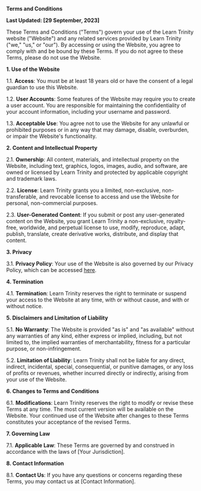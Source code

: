 **Terms and Conditions**

**Last Updated: [29 September, 2023]**

These Terms and Conditions ("Terms") govern your use of the Learn Trinity website ("Website") and any related services provided by Learn Trinity ("we," "us," or "our"). By accessing or using the Website, you agree to comply with and be bound by these Terms. If you do not agree to these Terms, please do not use the Website.

**1. Use of the Website**

1.1. **Access**: You must be at least 18 years old or have the consent of a legal guardian to use this Website.

1.2. **User Accounts**: Some features of the Website may require you to create a user account. You are responsible for maintaining the confidentiality of your account information, including your username and password.

1.3. **Acceptable Use**: You agree not to use the Website for any unlawful or prohibited purposes or in any way that may damage, disable, overburden, or impair the Website's functionality.

**2. Content and Intellectual Property**

2.1. **Ownership**: All content, materials, and intellectual property on the Website, including text, graphics, logos, images, audio, and software, are owned or licensed by Learn Trinity and protected by applicable copyright and trademark laws.

2.2. **License**: Learn Trinity grants you a limited, non-exclusive, non-transferable, and revocable license to access and use the Website for personal, non-commercial purposes.

2.3. **User-Generated Content**: If you submit or post any user-generated content on the Website, you grant Learn Trinity a non-exclusive, royalty-free, worldwide, and perpetual license to use, modify, reproduce, adapt, publish, translate, create derivative works, distribute, and display that content.

**3. Privacy**

3.1. **Privacy Policy**: Your use of the Website is also governed by our Privacy Policy, which can be accessed [here](link-to-privacy-policy).

**4. Termination**

4.1. **Termination**: Learn Trinity reserves the right to terminate or suspend your access to the Website at any time, with or without cause, and with or without notice.

**5. Disclaimers and Limitation of Liability**

5.1. **No Warranty**: The Website is provided "as is" and "as available" without any warranties of any kind, either express or implied, including, but not limited to, the implied warranties of merchantability, fitness for a particular purpose, or non-infringement.

5.2. **Limitation of Liability**: Learn Trinity shall not be liable for any direct, indirect, incidental, special, consequential, or punitive damages, or any loss of profits or revenues, whether incurred directly or indirectly, arising from your use of the Website.

**6. Changes to Terms and Conditions**

6.1. **Modifications**: Learn Trinity reserves the right to modify or revise these Terms at any time. The most current version will be available on the Website. Your continued use of the Website after changes to these Terms constitutes your acceptance of the revised Terms.

**7. Governing Law**

7.1. **Applicable Law**: These Terms are governed by and construed in accordance with the laws of [Your Jurisdiction].

**8. Contact Information**

8.1. **Contact Us**: If you have any questions or concerns regarding these Terms, you may contact us at [Contact Information].